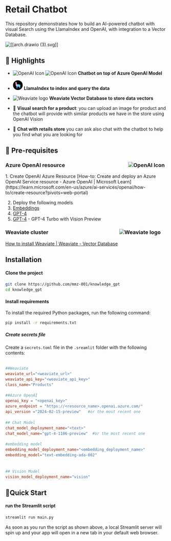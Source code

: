 
# Retail Chatbot 


This repository demonstrates how to build an AI-powered chatbot with visual Search using the LlamaIndex and OpenAI, with integration to a Vector Database.



![[[arch.drawio (3).svg]]](https://github.com/AyatKhraisat/chatbot-store/blob/development/attachments/arch.drawio%20(3).svg)



## 🎯 Highlights


-  <img alt='OpenAI Icon' src='https://www.svgrepo.com/show/306500/openai.svg' width='25' />   <img alt='OpenAI Icon' src='https://www.svgrepo.com/show/353467/azure-icon.svg' width='25' />  **Chatbot  on top of Azure OpenAI Model**

- <img alt='OpenAI Icon' src='https://github.com/run-llama/logos/blob/main/LlamaLogoBrowserTab.png?raw=true' width='30' />  **LlamaIndex to index and query the data**

- <img alt='Weaviate logo' src='https://weaviate.io/img/site/weaviate-logo-light.png' width='30' />  **Weaviate Vector Database to store data vectors**   

- 📸 **Visual search for a product**: 
you can upload an image for product and the chatbot will provide with similar products we have in the store using OpenAI Vision

- 👕 **Chat with retails store** 
you can ask also chat with the  chatbot to help you find what you are looking for


## 🚀 Pre-requisites

<h3> Azure OpenAI resource   <img alt='OpenAI Icon' src='https://www.svgrepo.com/show/306500/openai.svg' width='120' align='right' /></h1>
1. Create OpenAI Azure Resource 
[How-to: Create and deploy an Azure OpenAI Service resource - Azure OpenAI | Microsoft Learn](https://learn.microsoft.com/en-us/azure/ai-services/openai/how-to/create-resource?pivots=web-portal)

 2. Deploy the following models 
1. [Embeddings](https://learn.microsoft.com/en-us/azure/ai-services/openai/concepts/models?source=recommendations#embeddings-models)
2. [GPT-4](https://learn.microsoft.com/en-us/azure/ai-services/openai/concepts/models?source=recommendations#gpt-4-and-gpt-4-turbo-preview) 
3. [GPT-4](https://learn.microsoft.com/en-us/azure/ai-services/openai/concepts/models?source=recommendations#gpt-4-and-gpt-4-turbo-preview) - GPT-4 Turbo with Vision Preview 

<h3>Weaviate  cluster  <img alt='Weaviate logo' src='https://weaviate.io/img/site/weaviate-logo-light.png' width='148' align='right' /></h1>

[How to install Weaviate | Weaviate - Vector Database](https://weaviate.io/developers/weaviate/installation)

## Installation

#### Clone the project

```bash
git clone https://github.com/mmz-001/knowledge_gpt
cd knowledge_gpt
```


#### Install requirements

To install the required Python packages, run the following command:

 
```bash
pip install -r requirements.txt

```

##### Create secrets file 

Create a `secrets.toml` file in the ` .sreamlit ` folder with the following contents:

```toml

##Weaviate  
weaviate_url="<weaviate_url>"  
weaviate_api_key="<weaviate_api_key>"  
class_name="Products"  
  
##Azure OpenAI  
openai_key = "<openai_key>"  
azure_endpoint = "https://<resource_name>.openai.azure.com/"  
api_version ="2024-02-15-preview"   #or the most recent one 
  
## Chat Model  
chat_model_deployment_name="<text>"  
chat_model_name="gpt-4-1106-preview"  #or the most recent one 
  
#embedding model  
embedding_model_deployment_name="<embedding_deployment_name>"  
embedding_model="text-embedding-ada-002"  
  
  
## Vision Model  
vision_model_deployment_name="vision" 

```




##  🌟Quick Start


####  run the Streamlit script

```bash
streamlit run main.py 
```

 As soon as you run the script as shown above, a local Streamlit server will spin up and your app will open in a new tab in your default web browser.
 

